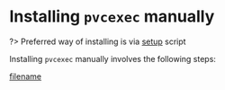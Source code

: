 # Installing `pvcexec` manually

?> Preferred way of installing is via [setup](/installing-plugin-setup-script.md) script

Installing `pvcexec` manually involves the following steps:

[filename](manual-install.md ':include')